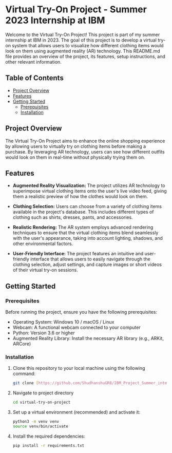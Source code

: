 # Virtual Try-On Project - Summer 2023 Internship at IBM

Welcome to the Virtual Try-On Project! This project is part of my summer internship at IBM in 2023. The goal of this project is to develop a virtual try-on system that allows users to visualize how different clothing items would look on them using augmented reality (AR) technology. This README.md file provides an overview of the project, its features, setup instructions, and other relevant information.

## Table of Contents

- [Project Overview](#project-overview)
- [Features](#features)
- [Getting Started](#getting-started)
  - [Prerequisites](#prerequisites)
  - [Installation](#installation)

## Project Overview

The Virtual Try-On Project aims to enhance the online shopping experience by allowing users to virtually try on clothing items before making a purchase. By leveraging AR technology, users can see how different outfits would look on them in real-time without physically trying them on.

## Features

- **Augmented Reality Visualization:** The project utilizes AR technology to superimpose virtual clothing items onto the user's live video feed, giving them a realistic preview of how the clothes would look on them.

- **Clothing Selection:** Users can choose from a variety of clothing items available in the project's database. This includes different types of clothing such as shirts, dresses, pants, and accessories.

- **Realistic Rendering:** The AR system employs advanced rendering techniques to ensure that the virtual clothing items blend seamlessly with the user's appearance, taking into account lighting, shadows, and other environmental factors.

- **User-Friendly Interface:** The project features an intuitive and user-friendly interface that allows users to easily navigate through the clothing selection, adjust settings, and capture images or short videos of their virtual try-on sessions.

## Getting Started

### Prerequisites

Before running the project, ensure you have the following prerequisites:

- Operating System: Windows 10 / macOS / Linux
- Webcam: A functional webcam connected to your computer
- Python: Version 3.6 or higher
- Augmented Reality Library: Install the necessary AR library (e.g., ARKit, ARCore)

### Installation

1. Clone this repository to your local machine using the following command:

   ```bash
   git clone [https://github.com/ShudhanshuGR8/IBM_Project_Summer_internship_Virtual_TryOn.git]
   

2. Navigate to project directory

   ```bash
   cd virtual-try-on-project
   ```
3. Set up a virtual environment (recommended) and activate it:
    ```bash
    python3 -m venv venv
    source venv/bin/activate
    ```

4. Install the required dependencies:
    ```bash
    pip install -r requirements.txt
    ```
